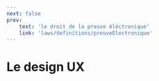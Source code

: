 ```yaml
---
next: false
prev: 
    text: 'le droit de la preuve éléctronique'
    link: 'laws/definitions/preuveElectronique'
---
```


# Le design UX